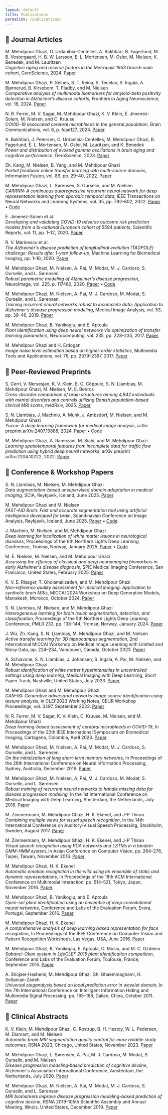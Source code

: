 ```yaml
---
layout: default
title: Publications
permalink: /publications/
---
```


## 📄 Journal Articles

M. Mehdipour Ghazi, O. Urdanibia-Centelles, A. Bakhtiari, B. Fagerlund, M. B. Vestergaard, H. B. W. Larsson, E. L. Mortensen, M. Osler, M. Nielsen, K. Benedek, and M. Lauritzen  
*Cognitive aging and reserve factors in the Metropolit 1953 Danish male cohort*, GeroScience, 2024.
[Paper](https://doi.org/10.1007/s11357-024-01427-2)  

M. Mehdipour Ghazi, P. Selnes, S. T. Reina, S. Tecelao, S. Ingala, A. Bjørnerud, B. Kirsebom, T. Fladby, and M. Nielsen  
*Comparative analysis of multimodal biomarkers for amyloid-beta positivity detection in Alzheimer’s disease cohorts*, Frontiers in Aging Neuroscience, vol. 16, 2024.
[Paper](https://doi.org/10.3389/fnagi.2024.1345417)  

N. R. Ferrer, M. V. Sagar, M. Mehdipour Ghazi, K. V. Klein, E. Jimenez-Solem, M. Nielsen, and C. Kruuse  
*COVID-19 associated cerebral microbleeds in the general population*, Brain Communications, vol. 6, p. fcae127, 2024.
[Paper](https://doi.org/10.1093/braincomms/fcae127)  

A. Bakhtiari, J. Petersen, O. Urdanibia-Centelles, M. Mehdipour Ghazi, B. Fagerlund, E. L. Mortensen, M. Osler, M. Lauritzen, and K. Benedek  
*Power and distribution of evoked gamma oscillations in brain aging and cognitive performance*, GeroScience, 2023.
[Paper](https://doi.org/10.1007/s11357-023-00749-x)  

Zh. Kang, M. Nielsen, B. Yang, and M. Mehdipour Ghazi  
*Partial feedback online transfer learning with multi-source domains*, Information Fusion, vol. 89, pp. 29–40, 2022.
[Paper](https://doi.org/10.1016/j.inffus.2022.07.025)  

M. Mehdipour Ghazi, L. Sørensen, S. Ourselin, and M. Nielsen  
*CARRNN: A continuous autoregressive recurrent neural network for deep representation learning from sporadic temporal data*, IEEE Transactions on Neural Networks and Learning Systems, vol. 35, pp. 792–802, 2022.
[Paper](https://doi.org/10.1109/TNNLS.2022.3177366) • [Code](https://github.com/Mostafa-Ghazi/CARRNN)  

E. Jimenez-Solem et al.  
*Developing and validating COVID-19 adverse outcome risk prediction models from a bi-national European cohort of 5594 patients*, Scientific Reports, vol. 11, pp. 1–12, 2020.
[Paper](https://doi.org/10.1038/s41598-021-81844-x)  

R. V. Marinescu et al.  
*The Alzheimer's disease prediction of longitudinal evolution (TADPOLE) challenge: Results after 1-year follow-up*, Machine Learning for Biomedical Imaging, pp. 1–10, 2020.
[Paper](https://doi.org/10.59275/j.melba.2021-2dcc)  

M. Mehdipour Ghazi, M. Nielsen, A. Pai, M. Modat, M. J. Cardoso, S. Ourselin, and L. Sørensen   
*Robust parametric modeling of Alzheimer’s disease progression*, NeuroImage, vol. 225, p. 117460, 2020.
[Paper](https://doi.org/10.1016/j.neuroimage.2020.117460) • [Code](https://github.com/Mostafa-Ghazi/RPDPM)  

M. Mehdipour Ghazi, M. Nielsen, A. Pai, M. J. Cardoso, M. Modat, S. Ourselin, and L. Sørensen  
*Training recurrent neural networks robust to incomplete data: Application to Alzheimer’s disease progression modeling*, Medical Image Analysis, vol. 53, pp. 39–46, 2019.
[Paper](http://doi.org/10.1016/j.media.2019.01.004)  

M. Mehdipour Ghazi, B. Yanikoglu, and E. Aptoula  
*Plant identification using deep neural networks via optimization of transfer learning parameters*, Neurocomputing, vol. 235, pp. 228–235, 2017.
[Paper](http://doi.org/10.1016/j.neucom.2017.01.018)  

M. Mehdipour Ghazi and H. Erdogan  
*Image noise level estimation based on higher-order statistics*, Multimedia Tools and Applications, vol. 76, pp. 2379–2397, 2017.
[Paper](http://doi.org/10.1007/s11042-015-3169-1)  


## 📘 Peer-Reviewed Preprints

S. Cerri, V. Nersesjan, K. V. Klein, E. C. Cóppulo, S. N. Llambias, M. Mehdipour Ghazi, M. Nielsen, M. E. Benros  
*Cross-disorder comparison of brain structures among 4,842 individuals with mental disorders and controls utilizing Danish population-based clinical MRI scans*, medRxiv, 2025.
[Paper](https://doi.org/10.1101/2025.03.19.25324239)  

S. N. Llambias, J. Machnio, A. Munk, J. Ambsdorf, M. Nielsen, and M. Mehdipour Ghazi  
*Yucca: A deep learning framework for medical image analysis*, arXiv preprint arXiv:2407.19888, 2024.
[Paper](https://doi.org/10.48550/arXiv.2407.19888) • [Code](https://github.com/Sllambias/yucca)  

M. Mehdipour Ghazi, A. Ramezani, M. Siahi, and M. Mehdipour Ghazi  
*Learning spatiotemporal features from incomplete data for traffic flow prediction using hybrid deep neural networks*, arXiv preprint arXiv:2204.10222, 2022.
[Paper](https://doi.org/10.48550/arXiv.2204.10222)  


## 📝 Conference & Workshop Papers

S. N. Llambias, M. Nielsen, M. Mehdipour Ghazi  
*Data augmentation-based unsupervised domain adaptation in medical imaging*, SCIA, Reykjavík, Iceland, June 2025.
[Paper](https://doi.org/10.48550/arXiv.2308.04395)  

M. Mehdipour Ghazi and M. Nielsen  
*FAST-AID Brain: Fast and accurate segmentation tool using artificial intelligence developed for brain*, Scandinavian Conference on Image Analysis, Reykjavík, Iceland, June 2025.
[Paper](https://doi.org/10.48550/arXiv.2208.14360) • [Code](https://github.com/Mostafa-Ghazi/FAST-AID-Brain)  

J. Machnio, M. Nielsen, and M. Mehdipour Ghazi   
*Deep learning for localization of white matter lesions in neurological diseases*, Proceedings of the 6th Northern Lights Deep Learning Conference, Tromsø, Norway, January 2025.
[Paper](https://openreview.net/pdf?id=ea0YJaJShO) • [Code](https://github.com/juliamachnio/WMHLocalization)  

M. E. Nielsen, M. Nielsen, and M. Mehdipour Ghazi  
*Assessing the efficacy of classical and deep neuroimaging biomarkers in early Alzheimer's disease diagnosis*, SPIE Medical Imaging Conference, San Francisco, United States, February 2025.
[Paper](https://doi.org/10.48550/arXiv.2410.24002)  

K. V. E. Risager, T. Gholamalizadeh, and M. Mehdipour Ghazi  
*Non-reference quality assessment for medical imaging: Application to synthetic brain MRIs*, MICCAI 2024 Workshop on Deep Generative Models, Marrakesh, Morocco, October 2024.
[Paper](https://doi.org/10.1007/978-3-031-72744-3_19)  

S. N. Llambias, M. Nielsen, and M. Mehdipour Ghazi  
*Heterogeneous learning for brain lesion segmentation, detection, and classification*, Proceedings of the 5th Northern Lights Deep Learning Conference, PMLR 233, pp. 138-144, Tromsø, Norway, January 2024.
[Paper](https://proceedings.mlr.press/v233/llambias24a/llambias24a.pdf)  

J. Wu, Zh. Kang, S. N. Llambias, M. Mehdipour Ghazi, and M. Nielsen  
*Active transfer learning for 3D hippocampus segmentation*, 2nd International MICCAI Workshop on Medical Image Learning with Limited and Noisy Data, pp. 224–234, Vancouver, Canada, October 2023.
[Paper](https://doi.org/10.1007/978-3-031-44917-8_22)  

A. Schiavone, S. N. Llambias, J. Johansen, S. Ingala, A. Pai, M. Nielsen, and M. Mehdipour Ghazi  
*Robust identification of white matter hyperintensities in uncontrolled settings using deep learning*, Medical Imaging with Deep Learning, Short Paper Track, Nashville, United States, July 2023.
[Paper](https://openreview.net/pdf?id=c0KnufAuX6k)  

M. Mehdipour Ghazi and M. Mehdipour Ghazi  
*GAN-ISI: Generative adversarial networks image source identification using texture analysis*, in CLEF2023 Working Notes, CEUR Workshop Proceedings, vol. 3497, September 2023.
[Paper](https://ceur-ws.org/Vol-3497/paper-130.pdf)  

N. R. Ferrer, M. V. Sagar, K. V. Klein, C. Kruuse, M. Nielsen, and M. Mehdipour Ghazi  
*Deep learning-based assessment of cerebral microbleeds in COVID-19*, In Proceedings of the 20th IEEE International Symposium on Biomedical Imaging, Cartagena, Colombia, April 2023.
[Paper](https://doi.org/10.1109/ISBI53787.2023.10230832)  

M. Mehdipour Ghazi, M. Nielsen, A. Pai, M. Modat, M. J. Cardoso, S. Ourselin, and L. Sørensen  
*On the initialization of long short-term memory networks*, In Proceedings of the 26th International Conference on Neural Information Processing, Sydney, Australia, December 2019.
[Paper](http://doi.org/10.1007/978-3-030-36708-4_23)  

M. Mehdipour Ghazi, M. Nielsen, A. Pai, M. J. Cardoso, M. Modat, S. Ourselin, and L. Sørensen  
*Robust training of recurrent neural networks to handle missing data for disease progression modeling*, In the 1st International Conference on Medical Imaging with Deep Learning, Amsterdam, the Netherlands, July 2018.
[Paper](https://doi.org/10.48550/arXiv.1808.05500)  

M. Zimmermann, M. Mehdipour Ghazi, H. K. Ekenel, and J-P Thiran  
*Combining multiple views for visual speech recognition*, In the 14th International Conference on Auditory-Visual Speech Processing, Stockholm, Sweden, August 2017.
[Paper](https://doi.org/10.48550/arXiv.1710.07168)  

M. Zimmermann, M. Mehdipour Ghazi, H. K. Ekenel, and J-P Thiran  
*Visual speech recognition using PCA networks and LSTMs in a tandem GMM-HMM system*, In Asian Conference on Computer Vision, pp. 264–276, Taipei, Taiwan, November 2016.
[Paper](http://doi.org/10.1007/978-3-319-54427-4_20)  

M. Mehdipour Ghazi, H. K. Ekenel  
*Automatic emotion recognition in the wild using an ensemble of static and dynamic representations*, In Proceedings of the 18th ACM International Conference on Multimodal Interaction, pp. 514–521, Tokyo, Japan, November 2016.
[Paper](http://doi.org/10.1145/2993148.2997634)  

M. Mehdipour Ghazi, B. Yanikoglu, and E. Aptoula  
*Open-set plant identification using an ensemble of deep convolutional neural networks*, Conference and Labs of the Evaluation Forum, Evora, Portugal, September 2016.
[Paper](http://ceur-ws.org/Vol-1609/16090518.pdf)  

M. Mehdipour Ghazi, H. K. Ekenel  
*A comprehensive analysis of deep learning based representation for face recognition*, In Proceedings of the IEEE Conference on Computer Vision and Pattern Recognition Workshops, Las Vegas, USA, June 2016.
[Paper](https://doi.org/10.1109/CVPRW.2016.20)  

M. Mehdipour Ghazi, B. Yanikoglu, E. Aptoula, O. Muslu, and M. C. Ozdemir  
*Sabanci-Okan system in LifeCLEF 2015 plant identification competition*, Conference and Labs of the Evaluation Forum, Toulouse, France, September 2015.
[Paper](http://ceur-ws.org/Vol-1391/43-CR.pdf)  

A. Shojaei-Hashemi, M. Mehdipour Ghazi, Sh. Ghaemmaghami, H. Soltanian-Zadeh  
*Universal steganalysis based on local prediction error in wavelet domain*, In the 7th International Conference on Intelligent Information Hiding and Multimedia Signal Processing, pp. 165–168, Dalian, China, October 2011.
[Paper](http://doi.org/10.1109/IIHMSP.2011.95)  


## 🧠 Clinical Abstracts

K. V. Klein, M. Mehdipour Ghazi, C. Rostrup, B. H. Hestoy, W. L. Pedersen, M. Diamant, and M. Nielsen  
*Automatic brain MRI segmentation quality control for more reliable study outcomes*, RSNA 2023, Chicago, United States, November 2023.
[Paper](https://www.rsna.org/-/media/files/rsna/annual-meeting/future-and-past-meetings/rsna-2023-meeting-program.pdf#page=2275)  

M. Mehdipour Ghazi, L. Sørensen, A. Pai, M. J. Cardoso, M. Modat, S. Ourselin, and M. Nielsen  
*Disease progression modeling‐based prediction of cognitive decline*, Alzheimer's Association International Conference, Amsterdam, the Netherlands, July 2020.
[Paper](https://doi.org/10.1002/alz.043850)  

M. Mehdipour Ghazi, M. Nielsen, A. Pai, M. Modat, M. J. Cardoso, S. Ourselin, and L. Sørensen  
*MRI biomarkers improve disease progression modeling-based prediction of cognitive decline*, RSNA 2019-105th Scientific Assembly and Annual Meeting, Illinois, United States, December 2019.
[Paper](http://archive.rsna.org/2019/19022191.html)  

